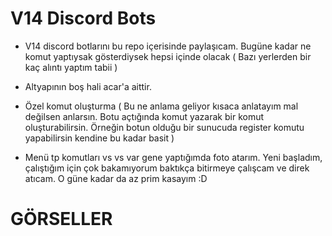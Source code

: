 # V14 Discord Bots

- V14 discord botlarını bu repo içerisinde paylaşıcam. Bugüne kadar ne komut yaptıysak gösterdiysek hepsi içinde olacak ( Bazı yerlerden bir kaç alıntı yaptım tabii )

- Altyapının boş hali acar'a aittir. 

- Özel komut oluşturma ( Bu ne anlama geliyor kısaca anlatayım mal değilsen anlarsın. Botu açtığında komut yazarak bir komut oluşturabilirsin. Örneğin botun olduğu bir sunucuda register komutu yapabilirsin kendine bu kadar basit )

- Menü tp komutları vs vs var gene yaptığımda foto atarım. Yeni başladım, çalıştığım için çok bakamıyorum baktıkça bitirmeye çalışcam ve direk atıcam. O güne kadar da az prim kasayım :D 

# GÖRSELLER 
